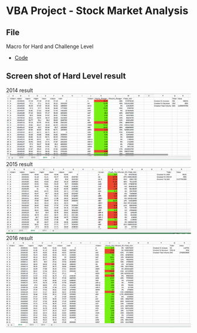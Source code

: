 # VBA Project - Stock Market Analysis
## File
Macro for Hard and Challenge Level
* [Code](/Challenge1.0.bas)
## Screen shot of Hard Level result 
2014 result
![2014 Result](/Image/2014Stock.tiff)
2015 result
![2015 Result](/Image/2015Stock.tiff)
2016 result
![2016 Result](/Image/2016Stock.tiff)
